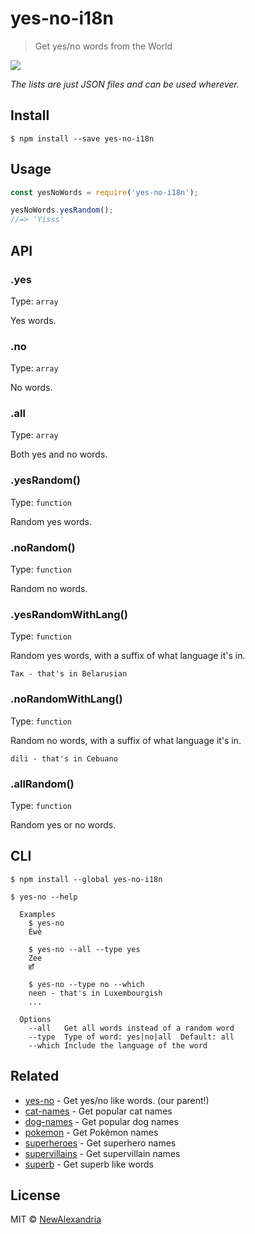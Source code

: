 # yes-no-i18n 

> Get yes/no words from the World

![](https://user-images.githubusercontent.com/87758/45258500-c791a280-b386-11e8-8030-7f1c12936491.png)

*The lists are just JSON files and can be used wherever.*


## Install

```
$ npm install --save yes-no-i18n
```


## Usage

```js
const yesNoWords = require('yes-no-i18n');

yesNoWords.yesRandom();
//=> 'Yisss'
```


## API

### .yes

Type: `array`

Yes words.

### .no

Type: `array`

No words.

### .all

Type: `array`

Both yes and no words.

### .yesRandom()

Type: `function`

Random yes words.

### .noRandom()

Type: `function`

Random no words.

### .yesRandomWithLang()

Type: `function`

Random yes words, with a suffix of what language it's in.

```
Так - that's in Belarusian
```

### .noRandomWithLang()

Type: `function`

Random no words, with a suffix of what language it's in.

```
dili - that's in Cebuano
```

### .allRandom()

Type: `function`

Random yes or no words.


## CLI

```
$ npm install --global yes-no-i18n
```

```
$ yes-no --help

  Examples
    $ yes-no
    Éwè

    $ yes-no --all --type yes
    Zee
    हाँ
    
    $ yes-no --type no --which
    neen - that's in Luxembourgish
    ...

  Options
    --all   Get all words instead of a random word
    --type  Type of word: yes|no|all  Default: all
    --which Include the language of the word
```


## Related

- [yes-no](https://github.com/sindresorhus/yes-no-words) - Get yes/no like words.  (our parent!)
- [cat-names](https://github.com/sindresorhus/cat-names) - Get popular cat names
- [dog-names](https://github.com/sindresorhus/dog-names) - Get popular dog names
- [pokemon](https://github.com/sindresorhus/pokemon) - Get Pokémon names
- [superheroes](https://github.com/sindresorhus/superheroes) - Get superhero names
- [supervillains](https://github.com/sindresorhus/supervillains) - Get supervillain names
- [superb](https://github.com/sindresorhus/superb) - Get superb like words


## License

MIT © [NewAlexandria](http://www.newalexandria.org)
